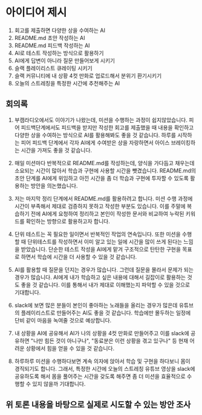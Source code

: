 # 아이디어 제시

1. 회고를 제출하면 다양한 상을 수여하는 AI
2. README.md 초안 작성하는 AI
3. README.md 피드백 작성하는 AI
4. AI로 테스트 작성하는 방식으로 활용하기
5. AI에게 답변이 아니라 질문 만들어보게 시키기
6. 슬랙 플레이리스트 큐레이팅 시키기
7. 슬랙 커뮤니티에 내 상황 4컷 만화로 업로드해서 분위기 환기시키기
8. 오늘의 스트레칭을 특정한 시간에 추천해주는 AI

## 회의록

1. 부캠라디오에서도 이야기가 나왔는데, 미션을 수행하는 과정이 쉽지않았습니다. 피어 피드백단계에서도 피드백을 받지만 작성한 회고를 제출했을 때 내용을 확인하고 다양한 상을 수여하는 방식으로 AI를 활용해봐도 좋을 것 같습니다. 하루를 시작하는 피어 피드백 단계에서 각자 AI에게 수여받은 상을 자랑하면서 아이스 브레이킹하는 시간을 가져도 좋을 것 같습니다.

2. 매일 미션마다 반복적으로 README.md를 작성하는데, 양식을 가다듬고 채우는데 소요되는 시간이 많아서 학습과 구현에 사용할 시간을 뺏겼습니다. README.md의 초안 단계를 AI에게 위임하고 아낀 시간을 좀 더 학습과 구현에 투자할 수 있도록 활용하는 방안을 의논했습니다.

3. 저는 마지막 정리 단계에서 README.md를 활용하려고 합니다. 미션 수행 과정에 시간이 부족해서 제대로 검증하지 못하고 작성한 부분도 있습니다. 이를 주말에 복습하기 전에 AI에게 요청하여 정리하고 본인이 작성한 문서와 비교하여 누락된 키워드를 확인하는 방향으로 활용하고자 합니다.

4. 단위 테스트는 꼭 필요한 일이면서 반복적인 작업의 연속입니다. 또한 미션을 수행할 때 단위테스트를 작성하면서 이미 알고 있는 일에 시간을 많이 쓰게 된다는 느낌을 받았습니다. 단순한 테스트 작성을 AI에게 맡겨 구조적으로 탄탄한 구현을 목표로 하면서 학습에 시간을 더 사용할 수 있을 것 같습니다.

5. AI를 활용할 때 질문을 던지는 경우가 많습니다. 그런데 질문을 몰라서 문제가 되는 경우가 많습니다. AI에게 내가 학습하고 싶은 내용에 대해서 길잡이로 활용하는 것도 좋을 것 같습니다. 이를 통해서 내가 제대로 이해했는지 파악할 수 있을 것으로 기대합니다.

6. slack에 보면 많은 분들이 본인이 좋아하는 노래들을 올리는 경우가 많은데 유튜브의 플레이리스트로 만들어주는 AI도 좋을 것 같습니다. 학습에만 몰두하는 일정에 단비 같이 마음을 녹여줄 것으로 예상합니다.

7. 내 상황을 AI에 공유해서 AI가 나의 상황을 4컷 만화로 만들어주고 이를 slack에 공유하면 "나만 힘든 것이 아니구나", "동료분은 이런 상황을 겪고 있구나" 등 현재 어려운 상황에서 힘을 얻을 수 있을 것 같습니다.

8. 하루하루 미션을 수행하다보면 계속 의자에 앉아서 학습 및 구현을 하다보니 몸이 경직되기도 합니다. 그래서, 특정한 시간에 오늘의 스트레칭 유튜브 영상을 slack에 공유하도록 해서 몸을 풀어주는 시간을 갖도록 해주면 좀 더 미션을 효율적으로 수행할 수 있지 않을까 기대합니다.

## 위 토론 내용을 바탕으로 실제로 시도할 수 있는 방안 조사
